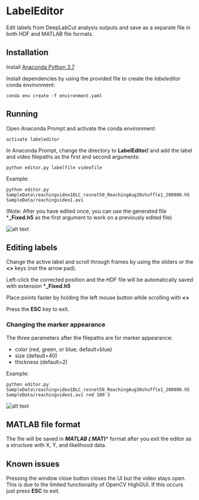 # LabelEditor
Edit labels from DeepLabCut analysis outputs and save as a separate file in both HDF and MATLAB file formats.


## Installation
Install [Anaconda Python 3.7](https://www.anaconda.com/distribution/#download-section)

Install dependencies by using the provided file to create the *labeleditor* conda environment:

`conda env create -f environment.yaml`

## Running
Open Anaconda Prompt and activate the conda environment:

`activate labeleditor`

In Anaconda Prompt, change the directory to **LabelEditor/** and add the label and video filepaths as the first and second arguments:

`python editor.py labelfile videofile`

Example:

`python editor.py SampleData\reachingvideo1DLC_resnet50_ReachingAug30shuffle1_200000.h5 SampleData/reachingvideo1.avi`

(Note: After you have edited once, you can use the generated file ***_Fixed.h5** as the first argument to work on a previously edited file)

![alt text](https://github.com/jonperdomo/LabelEditor/blob/master/Images/TrackedDLCExampleData.PNG)

## Editing labels

Change the active label and scroll through frames by using the sliders or the **<>** keys (not the arrow pad).

Left-click the corrected position and the HDF file will be automatically saved with extension ***_Fixed.h5**

Place points faster by holding the left mouse button while scrolling with **<>**

Press the **ESC** key to exit.


### Changing the marker appearance
The three parameters after the filepaths are for marker appearance:

* color (red, green, or blue; default=blue)
* size (default=40)
* thickness (default=2)

Example:

`python editor.py SampleData\reachingvideo1DLC_resnet50_ReachingAug30shuffle1_200000.h5 SampleData/reachingvideo1.avi red 100 3`

![alt text](https://github.com/jonperdomo/LabelEditor/blob/master/Images/TrackedDLCExampleData2.PNG)

## MATLAB file format
The file will be saved in ***MATLAB (*.MAT)*** format after you exit the editor as a structure with X, Y, and likelihood data.

## Known issues
Pressing the window close button closes the UI but the video stays open. This is due to the limited functionality of OpenCV HighGUI. If this occurs just press **ESC** to exit.
